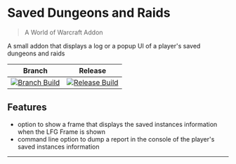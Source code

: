 # Saved Dungeons and Raids
> A World of Warcraft Addon

A small addon that displays a log or a popup UI of a player's saved dungeons and raids

| Branch | Release  |
|--------|----------|
|[![Branch Build](https://github.com/kapresoft/wow-saved-dungeons-and-raids/actions/workflows/dev-build.yml/badge.svg)](https://github.com/kapresoft/wow-saved-dungeons-and-raids/actions/workflows/dev-build.yml)|[![Release Build](https://github.com/kapresoft/wow-saved-dungeons-and-raids/actions/workflows/release-build.yml/badge.svg)](https://github.com/kapresoft/wow-saved-dungeons-and-raids/actions/workflows/release-build.yml)|

## Features
- option to show a frame that displays the saved instances information when the LFG Frame is shown
- command line option to dump a report in the console of the player's saved instances information

----
